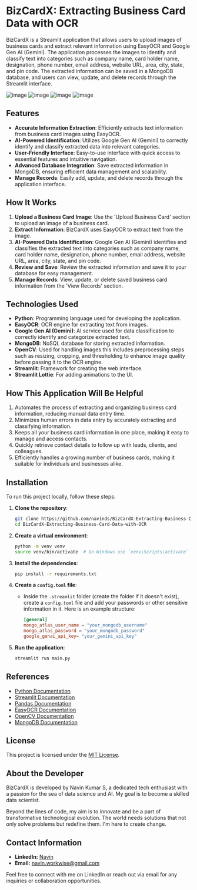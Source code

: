 # BizCardX: Extracting Business Card Data with OCR

BizCardX is a Streamlit application that allows users to upload images of business cards and extract relevant information using EasyOCR and Google Gen AI (Gemini). The application processes the images to identify and classify text into categories such as company name, card holder name, designation, phone number, email address, website URL, area, city, state, and pin code. The extracted information can be saved in a MongoDB database, and users can view, update, and delete records through the Streamlit interface.

![image](https://github.com/navinds/Zomato-Data-Analysis-and-Visualization/assets/155221787/d8d19423-c7c7-4099-a45d-d0ad84f65572)
![image](https://github.com/navinds/Zomato-Data-Analysis-and-Visualization/assets/155221787/507bb3a4-ee05-4dd4-a475-2e5b4d1463ad)
![image](https://github.com/navinds/Zomato-Data-Analysis-and-Visualization/assets/155221787/0f1db7e4-6a64-4cba-ae67-fee3011b99cb)
![image](https://github.com/navinds/Zomato-Data-Analysis-and-Visualization/assets/155221787/7c843122-54f2-4cc2-bef6-59c2056bbcf8)


## Features

- **Accurate Information Extraction**: Efficiently extracts text information from business card images using EasyOCR.
- **AI-Powered Identification**: Utilizes Google Gen AI (Gemini) to correctly identify and classify extracted data into relevant categories.
- **User-Friendly Interface**: Easy-to-use interface with quick access to essential features and intuitive navigation.
- **Advanced Database Integration**: Save extracted information in MongoDB, ensuring efficient data management and scalability.
- **Manage Records**: Easily add, update, and delete records through the application interface.

## How It Works

1. **Upload a Business Card Image**: Use the 'Upload Business Card' section to upload an image of a business card.
2. **Extract Information**: BizCardX uses EasyOCR to extract text from the image.
3. **AI-Powered Data Identification**: Google Gen AI (Gemini) identifies and classifies the extracted text into categories such as company name, card holder name, designation, phone number, email address, website URL, area, city, state, and pin code.
4. **Review and Save**: Review the extracted information and save it to your database for easy management.
5. **Manage Records**: View, update, or delete saved business card information from the 'View Records' section.

## Technologies Used

- **Python**: Programming language used for developing the application.
- **EasyOCR**: OCR engine for extracting text from images.
- **Google Gen AI (Gemini)**: AI service used for data classification to correctly identify and categorize extracted text.
- **MongoDB**: NoSQL database for storing extracted information. 
- **OpenCV**: Used for handling images this includes preprocessing steps such as resizing, cropping, and thresholding to enhance image quality before passing it to the OCR engine.
- **Streamlit**: Framework for creating the web interface.
- **Streamlit Lottie**: For adding animations to the UI.

## How This Application Will Be Helpful
1. Automates the process of extracting and organizing business card information, reducing manual data entry time.
2. Minimizes human errors in data entry by accurately extracting and classifying information.
3. Keeps all your business card information in one place, making it easy to manage and access contacts.
4. Quickly retrieve contact details to follow up with leads, clients, and colleagues.
5. Efficiently handles a growing number of business cards, making it suitable for individuals and businesses alike.

## Installation

To run this project locally, follow these steps:

1. **Clone the repository**:
    ```bash
    git clone https://github.com/navinds/BizCardX-Extracting-Business-Card-Data-with-OCR.git
    cd BizCardX-Extracting-Business-Card-Data-with-OCR
    ```

2. **Create a virtual environment**:
    ```bash
    python -m venv venv
    source venv/bin/activate  # On Windows use `venv\Scripts\activate`
    ```

3. **Install the dependencies**:
    ```bash
    pip install -r requirements.txt
    ```

4. **Create a `config.toml` file**:
    - Inside the `.streamlit` folder (create the folder if it doesn't exist), create a `config.toml` file and add your passwords or other sensitive information in it. Here is an example structure:
        ```toml
        [general]
        mongo_atlas_user_name = "your_mongodb_username"
        mongo_atlas_password = "your_mongodb_password"
        google_genai_api_key= "your_gemini_api_key"
        ```

5. **Run the application**:
    ```bash
    streamlit run main.py
    ```

## References

- [Python Documentation](https://docs.python.org/)
- [Streamlit Documentation](https://docs.streamlit.io/)
- [Pandas Documentation](https://pandas.pydata.org/docs/)
- [EasyOCR Documentation](https://www.jaided.ai/easyocr/documentation/)
- [OpenCV Documentation](https://docs.opencv.org/4.x/)
- [MongoDB Documentation](https://www.mongodb.com/docs/)


## License

This project is licensed under the [MIT License](https://opensource.org/licenses/MIT).


## About the Developer

BizCardX is developed by Navin Kumar S, a dedicated tech enthusiast with a passion for the sea of data science and AI. My goal is to become a skilled data scientist.

Beyond the lines of code, my aim is to innovate and be a part of transformative technological evolution. The world needs solutions that not only solve problems but redefine them. I'm here to create change.

## Contact Information

- **LinkedIn:** [Navin](https://www.linkedin.com/in/navinkumarsofficial/)
- **Email:** navin.workwise@gmail.com

Feel free to connect with me on LinkedIn or reach out via email for any inquiries or collaboration opportunities.


